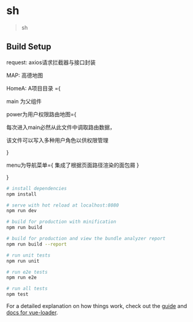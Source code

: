 # sh

> sh

## Build Setup

request: axios请求拦截器与接口封装


MAP: 高德地图


HomeA: A项目目录 ={

main 为父组件

power为用户权限路由地图={

每次进入main必然从此文件中调取路由数据，

该文件可以写入多种用户角色以供权限管理

}


menu为导航菜单={
集成了根据页面路径渲染的面包屑
}

}


``` bash
# install dependencies
npm install

# serve with hot reload at localhost:8080
npm run dev

# build for production with minification
npm run build

# build for production and view the bundle analyzer report
npm run build --report

# run unit tests
npm run unit

# run e2e tests
npm run e2e

# run all tests
npm test
```

For a detailed explanation on how things work, check out the [guide](http://vuejs-templates.github.io/webpack/) and [docs for vue-loader](http://vuejs.github.io/vue-loader).
